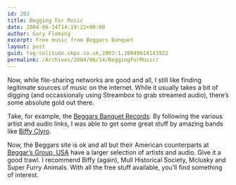 ```yaml
---
id: 203
title: Begging For Music
date: 2004-06-14T14:19:22+00:00
author: Gary Fleming
excerpt: Free music from Beggars Banquet
layout: post
guid: tag:solitude.vkps.co.uk,2003:1,20040614141922
permalink: /Archives/2004/06/14/BeggingForMusic/
---
```

Now, while file-sharing networks are good and all, I still like finding legitimate sources of music on the internet. While it usually takes a bit of digging (and occassionaly using Streambox to grab streamed audio), there&#8217;s some absolute gold out there.

Take, for example, the [Beggars Banquet Records](http://www.beggars.com/). By following the various artist and audio links, I was able to get some great stuff by amazing bands like [Biffy Clyro](http://www.biffyclyro.com/).

Now, the Beggars site is ok and all but their American counterparts at [Beggar&#8217;s Group, USA](http://www.beggars.com/us/) have a larger selection of artists and audio. Give it a good trawl. I recommend Biffy (again), Mull Historical Society, Mclusky and Super Furry Animals. With all the free stuff available, you&#8217;ll find something of interest.